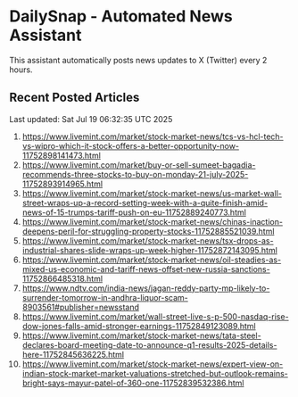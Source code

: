 # DailySnap - Automated News Assistant

This assistant automatically posts news updates to X (Twitter) every 2 hours.

## Recent Posted Articles

Last updated: Sat Jul 19 06:32:35 UTC 2025

1. https://www.livemint.com/market/stock-market-news/tcs-vs-hcl-tech-vs-wipro-which-it-stock-offers-a-better-opportunity-now-11752898141473.html
2. https://www.livemint.com/market/buy-or-sell-sumeet-bagadia-recommends-three-stocks-to-buy-on-monday-21-july-2025-11752893914965.html
3. https://www.livemint.com/market/stock-market-news/us-market-wall-street-wraps-up-a-record-setting-week-with-a-quite-finish-amid-news-of-15-trumps-tariff-push-on-eu-11752889240773.html
4. https://www.livemint.com/market/stock-market-news/chinas-inaction-deepens-peril-for-struggling-property-stocks-11752885521039.html
5. https://www.livemint.com/market/stock-market-news/tsx-drops-as-industrial-shares-slide-wraps-up-week-higher-11752872143095.html
6. https://www.livemint.com/market/stock-market-news/oil-steadies-as-mixed-us-economic-and-tariff-news-offset-new-russia-sanctions-11752866485318.html
7. https://www.ndtv.com/india-news/jagan-reddy-party-mp-likely-to-surrender-tomorrow-in-andhra-liquor-scam-8903561#publisher=newsstand
8. https://www.livemint.com/market/wall-street-live-s-p-500-nasdaq-rise-dow-jones-falls-amid-stronger-earnings-11752849123089.html
9. https://www.livemint.com/market/stock-market-news/tata-steel-declares-board-meeting-date-to-announce-q1-results-2025-details-here-11752845636225.html
10. https://www.livemint.com/market/stock-market-news/expert-view-on-indian-stock-market-market-valuations-stretched-but-outlook-remains-bright-says-mayur-patel-of-360-one-11752839532386.html
